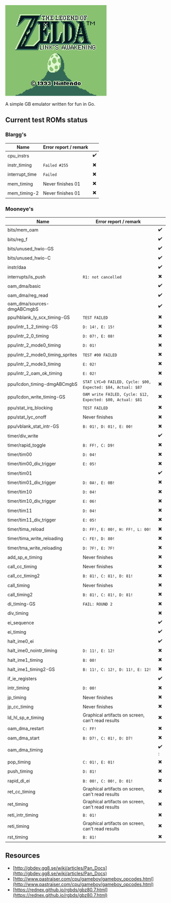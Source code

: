 ![](tloz-la.gif)

A simple GB emulator written for fun in Go.

## Current test ROMs status

### Blargg's

|Name          |Error report / remark |                        |
|--------------|----------------------|------------------------|
|cpu_instrs    |                      |:heavy_check_mark:      |
|instr_timing  |`Failed #255`         |:heavy_multiplication_x:|
|interrupt_time|`Failed`              |:heavy_multiplication_x:|
|mem_timing    |Never finishes 01     |:heavy_multiplication_x:|
|mem_timing-2  |Never finishes 01     |:heavy_multiplication_x:|

### Mooneye's

|Name                            |Error report / remark                                      |                        |
|--------------------------------|-----------------------------------------------------------|------------------------|
|bits/mem_oam                    |                                                           |:heavy_check_mark:      |
|bits/reg_f                      |                                                           |:heavy_check_mark:      |
|bits/unused_hwio-GS             |                                                           |:heavy_check_mark:      |
|bits/unused_hwio-C              |                                                           |:heavy_check_mark:      |
|instr/daa                       |                                                           |:heavy_check_mark:      |
|interrupts/is_push              |`R1: not cancelled`                                        |:heavy_multiplication_x:|
|oam_dma/basic                   |                                                           |:heavy_check_mark:      |
|oam_dma/reg_read                |                                                           |:heavy_check_mark:      |
|oam_dma/sources-dmgABCmgbS      |                                                           |:heavy_check_mark:      |
|ppu/hblank_ly_scx_timing-GS     |`TEST FAILED`                                              |:heavy_multiplication_x:|
|ppu/intr_1_2_timing-GS          |`D: 14!, E: 15!`                                           |:heavy_multiplication_x:|
|ppu/intr_2_0_timing             |`D: 07!, E: 08!`                                           |:heavy_multiplication_x:|
|ppu/intr_2_mode0_timing         |`D: 01!`                                                   |:heavy_multiplication_x:|
|ppu/intr_2_mode0_timing_sprites |`TEST #00 FAILED`                                          |:heavy_multiplication_x:|
|ppu/intr_2_mode3_timing         |`E: 02!`                                                   |:heavy_multiplication_x:|
|ppu/intr_2_oam_ok_timing        |`E: 02!`                                                   |:heavy_multiplication_x:|
|ppu/lcdon_timing-dmgABCmgbS     |`STAT LYC=0 FAILED, Cycle: $00, Expected: $84, Actual: $87`|:heavy_multiplication_x:|
|ppu/lcdon_write_timing-GS       |`OAM write FAILED, Cycle: $12, Expected: $00, Actual: $81` |:heavy_multiplication_x:|
|ppu/stat_irq_blocking           |`TEST FAILED`                                              |:heavy_multiplication_x:|
|ppu/stat_lyc_onoff              |Never finishes                                             |:heavy_multiplication_x:|
|ppu/vblank_stat_intr-GS         |`B: 01!, D: 01!, E: 00!`                                   |:heavy_multiplication_x:|
|timer/div_write                 |                                                           |:heavy_check_mark:      |
|timer/rapid_toggle              |`B: FF!, C: D9!`                                           |:heavy_multiplication_x:|
|timer/tim00                     |`D: 04!`                                                   |:heavy_multiplication_x:|
|timer/tim00_div_trigger         |`E: 05!`                                                   |:heavy_multiplication_x:|
|timer/tim01                     |                                                           |:heavy_check_mark:      |
|timer/tim01_div_trigger         |`D: 0A!, E: 0B!`                                           |:heavy_multiplication_x:|
|timer/tim10                     |`D: 04!`                                                   |:heavy_multiplication_x:|
|timer/tim10_div_trigger         |`E: 06!`                                                   |:heavy_multiplication_x:|
|timer/tim11                     |`D: 04!`                                                   |:heavy_multiplication_x:|
|timer/tim11_div_trigger         |`E: 05!`                                                   |:heavy_multiplication_x:|
|timer/tima_reload               |`D: FF!, E: 00!, H: FF!, L: 00!`                           |:heavy_multiplication_x:|
|timer/tima_write_reloading      |`C: FE!, D: 80!`                                           |:heavy_multiplication_x:|
|timer/tma_write_reloading       |`D: 7F!, E: 7F!`                                           |:heavy_multiplication_x:|
|add_sp_e_timing                 |Never finishes                                             |:heavy_multiplication_x:|
|call_cc_timing                  |Never finishes                                             |:heavy_multiplication_x:|
|call_cc_timing2                 |`B: 81!, C: 81!, D: 81!`                                   |:heavy_multiplication_x:|
|call_timing                     |Never finishes                                             |:heavy_multiplication_x:|
|call_timing2                    |`B: 81!, C: 81!, D: 81!`                                   |:heavy_multiplication_x:|
|di_timing-GS                    |`FAIL: ROUND 2`                                            |:heavy_multiplication_x:|
|div_timing                      |                                                           |:heavy_multiplication_x:|
|ei_sequence                     |                                                           |:heavy_check_mark:      |
|ei_timing                       |                                                           |:heavy_check_mark:      |
|halt_ime0_ei                    |                                                           |:heavy_check_mark:      |
|halt_ime0_nointr_timing         |`D: 11!, E: 12!`                                           |:heavy_multiplication_x:|
|halt_ime1_timing                |`B: 00!`                                                   |:heavy_multiplication_x:|
|halt_ime1_timing2-GS            |`B: 11!, C: 12!, D: 11!, E: 12!`                           |:heavy_multiplication_x:|
|if_ie_registers                 |                                                           |:heavy_check_mark:      |
|intr_timing                     |`D: 00!`                                                   |:heavy_multiplication_x:|
|jp_timing                       |Never finishes                                             |:heavy_multiplication_x:|
|jp_cc_timing                    |Never finishes                                             |:heavy_multiplication_x:|
|ld_hl_sp_e_timing               |Graphical artifacts on screen, can't read results          |:heavy_multiplication_x:|
|oam_dma_restart                 |`C: FF!`                                                   |:heavy_multiplication_x:|
|oam_dma_start                   |`B: D7!, C: 01!, D: D7!`                                   |:heavy_multiplication_x:|
|oam_dma_timing                  |                                                           |:heavy_check_mark:     :|
|pop_timing                      |`C: 01!, E: 01!`                                           |:heavy_multiplication_x:|
|push_timing                     |`D: 81!`                                                   |:heavy_multiplication_x:|
|rapid_di_ei                     |`B: 00!, C: 00!, D: 01!`                                   |:heavy_multiplication_x:|
|ret_cc_timing                   |Graphical artifacts on screen, can't read results          |:heavy_multiplication_x:|
|ret_timing                      |Graphical artifacts on screen, can't read results          |:heavy_multiplication_x:|
|reti_intr_timing                |`B: 01!`                                                   |:heavy_multiplication_x:|
|reti_timing                     |Graphical artifacts on screen, can't read results          |:heavy_multiplication_x:|
|rst_timing                      |`B: 81!`                                                   |:heavy_multiplication_x:|

## Resources

* [http://gbdev.gg8.se/wiki/articles/Pan_Docs](http://gbdev.gg8.se/wiki/articles/Pan_Docs)
* [http://www.pastraiser.com/cpu/gameboy/gameboy_opcodes.html](http://www.pastraiser.com/cpu/gameboy/gameboy_opcodes.html)
* [https://rednex.github.io/rgbds/gbz80.7.html](https://rednex.github.io/rgbds/gbz80.7.html)
